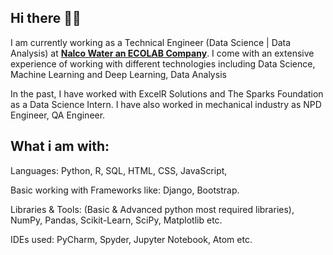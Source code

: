 ## Hi there 👋🏻

I am currently working as a Technical Engineer (Data Science | Data Analysis) at <strong>[Nalco Water an ECOLAB Company](https://www.ecolab.com/nalco-water)</strong>. I come with an extensive experience of working with different technologies including Data Science, Machine Learning and Deep Learning, Data Analysis

In the past, I have worked with ExcelR Solutions and The Sparks Foundation as a Data Science Intern. I have also worked in mechanical industry as NPD Engineer, QA Engineer.

## What i am with:

Languages: Python, R, SQL, HTML, CSS, JavaScript, 

Basic working with Frameworks like: Django, Bootstrap.

Libraries & Tools: (Basic & Advanced python most required libraries), NumPy, Pandas, Scikit-Learn, SciPy, Matplotlib etc.

IDEs used: PyCharm, Spyder, Jupyter Notebook, Atom etc.

